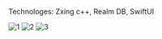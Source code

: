 Technologes: Zxing c++, Realm DB, SwiftUI

![1](https://github.com/tpcreative070/qrscanner/assets/37991864/dd885612-1aed-4f09-a2f4-7627adf5ad5e)
![2](https://github.com/tpcreative070/qrscanner/assets/37991864/585dec4f-0a25-44c9-b0ce-f585ccb3ef09)
![3](https://github.com/tpcreative070/qrscanner/assets/37991864/d4293927-ce3a-4186-8af3-7810e81e964d)
